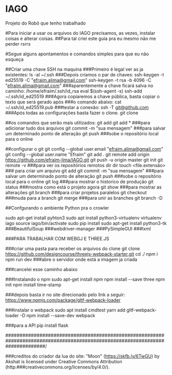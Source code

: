 # IAGO
Projeto do Robô que tenho trabalhado


#Para iniciar a usar os arquivos do IAGO precisamos, as vezes, instalar coisas e alterar coisas.
##Para tal criei este guia pra eu mesmo não me perder rsrrs

#Segue alguns apontamentos e comandos simples para que eu não esqueça

##Criar uma chave SSH na maquina
###Primeiro é legal ver as ja existentes:
ls -al ~/.ssh
###Depois criamos o par de chaves:
ssh-keygen -t ed25519 -C "efraim.alima@gmail.com"
ssh-keygen -t rsa -b 4096 -C "efraim.alima@gmail.com"
###aparentemente a chave ficará salva no caminho: /home/efraim/.ssh/id_rsa
eval $(ssh-agent -s)
ssh-add ~/.ssh/id_ed25519
###Agora copiaremos a chave pública, basta copiar o texto que será gerado após
###o comando abaixo:
cat ~/.ssh/id_ed25519.pub
###testar a conexão:
ssh -T git@github.com
###Após todas as configurações basta fazer o clone.
git clone <URL do projeto>

##os comandos que serão mais utilizados:
git add <path>
git add * ###para adicionar tudo dos arquivos
git commit -m "sua mensagem" ###para salvar um determinado ponto de alteração
git push ###sobe o repositório local para o online

##configurar o git
git config --global user.email "efraim.alima@gmail.com"
git config --global user.name "Efraim"
git add .
git remote add origin https://github.com/efraim-lima/IAGO.git
git push -u origin master
git init
git remote -v ###para ver os repositórios remotos
dir
dir <pasta>
touch <file.extensão> ### para criar um arquivo
git add <path>
git commit -m "sua mensagem" ###para salvar um determinado ponto de alteração
git push ###sobe o repositório local para o online
git log ###para mostrar o historico de produção
git status ###mostra como está o projeto agora
git show <codigo do git log> ###para mostrar as alterações
git branch <nome da funcionalidade nova> ###para criar projetos paralelos
git checkout <nome da funcionalidade nova> ###muda para a branch
git merge <nome da funcionalidade nova> ###para unir as branches
git branch -D <nome da funcionalidade nova>

##Confgurando o ambiente Python pra o crowler

sudo apt-get install pyhton3
sudo apt install python3-virtualenv
virtualenv iago
source iago/bin/activate
sudo pip install
sudo apt-get install python3-tk
###BeautifulSoup
###webdriver-manager
###PySimpleGUI
###lxml


###PARA TRABALHAR COM WEBGJ E THREE.JS

###criar uma pasta para receber os arquivos do clone
git clone https://github.com/designcourse/threejs-webpack-starter.git
cd ./<pasta onde criamos o clone>
npm i
npm run dev ###abre o servidor onde está a imagem ja criada








###cancelei esse caminho abaixo

###Instalando o npm
sudo apt-get install npm
npm install --save three
npm init
npm install time-stamp

###depois basta ir no site direcionado pelo link a seguir:
https://www.npmjs.com/package/gltf-webpack-loader

###instalar o webpack
sudo apt install cmdtest
yarn add gltf-webpack-loader -D
npm install --save-dev webpack

###para a API
pip install flask






##############################################################################################################################/

###creditos do criador da lua do site:
"Moon" (https://skfb.ly/6TwGU) by Akshat is licensed under Creative Commons Attribution (http:###creativecommons.org/licenses/by/4.0/).
